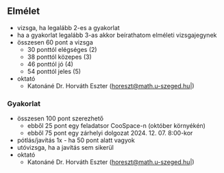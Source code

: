 ## Elmélet
- vizsga, ha legalább 2-es a gyakorlat
- ha a gyakorlat legalább 3-as akkor beírathatom elméleti vizsgajegynek
- összesen 60 pont a vizsga
	- 30 ponttól elégséges (2)
	- 38 ponttól közepes (3)
	- 46 ponttól jó (4)
	- 54 ponttól jeles (5)
- oktató
	- Katonáné Dr. Horváth Eszter ([horeszt@math.u-szeged.hu](mailto:horeszt@math.u-szeged.hu)|)
### Gyakorlat
- összesen 100 pont szerezhető
	- ebből 25 pont egy feladatsor CooSpace-n (október környékén)
	- ebből 75 pont egy zárhelyi dolgozat 2024. 12. 07. 8:00-kor 
- pótlás/javítás 1x - ha 50 pont alatt vagyok
- utóvizsga, ha a javítás sem sikerül
- oktató
	- Katonáné Dr. Horváth Eszter ([horeszt@math.u-szeged.hu](mailto:horeszt@math.u-szeged.hu)|)


